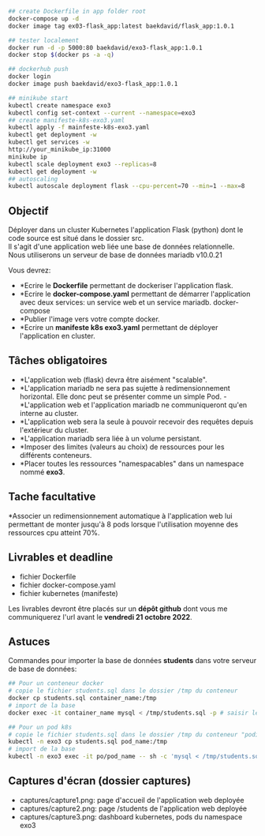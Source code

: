 ```bash
## create Dockerfile in app folder root
docker-compose up -d 
docker image tag ex03-flask_app:latest baekdavid/flask_app:1.0.1

## tester localement
docker run -d -p 5000:80 baekdavid/exo3-flask_app:1.0.1
docker stop $(docker ps -a -q)

## dockerhub push
docker login
docker image push baekdavid/exo3-flask_app:1.0.1

## minikube start
kubectl create namespace exo3
kubectl config set-context --current --namespace=exo3
## create manifeste-k8s-exo3.yaml
kubectl apply -f mainfeste-k8s-exo3.yaml
kubectl get deployment -w
kubectl get services -w
http://your_minikube_ip:31000
minikube ip
kubectl scale deployment exo3 --replicas=8
kubectl get deployment -w
## autoscaling
kubectl autoscale deployment flask --cpu-percent=70 --min=1 --max=8
```

## Objectif
Déployer dans un cluster Kubernetes l'application Flask (python) dont le code source est situé dans le dossier src.  
Il s'agit d'une application web liée une base de données relationnelle.  
Nous utiliserons un serveur de base de données mariadb v10.0.21  

Vous devrez:
- *Ecrire le **Dockerfile** permettant de dockeriser l'application flask.
- *Ecrire le **docker-compose.yaml** permettant de démarrer l'application avec deux services: un service web et un service mariadb.
docker-compose 
- *Publier l'image vers votre compte docker.
- *Ecrire un **manifeste k8s exo3.yaml** permettant de déployer l'application en cluster.

## Tâches obligatoires
- *L'application web (flask) devra être aisément "scalable".
- *L'application mariadb ne sera pas sujette à redimensionnement horizontal. Elle donc peut se présenter comme un simple Pod.
-*L'application web et l'application mariadb ne communiqueront qu'en interne au cluster.
- *L'application web sera la seule à pouvoir recevoir des requêtes depuis l'extérieur du cluster.
- *L'application mariadb sera liée à un volume persistant.
- *Imposer des limites (valeurs au choix) de ressources pour les différents conteneurs.
- *Placer toutes les ressources "namespacables" dans un namespace nommé **exo3**.

## Tache facultative
*Associer un redimensionnement automatique à l'application web lui permettant de monter jusqu'à 8 pods lorsque l'utilisation moyenne des ressources cpu atteint 70%.

## Livrables et deadline
- fichier Dockerfile
- fichier docker-compose.yaml
- fichier kubernetes (manifeste)

Les livrables devront être placés sur un **dépôt github** dont vous me communiquerez l'url
avant le **vendredi 21 octobre 2022**.

## Astuces
Commandes pour importer la base de données **students** dans votre serveur de base de données:
```bash
## Pour un conteneur docker
# copie le fichier students.sql dans le dossier /tmp du conteneur
docker cp students.sql container_name:/tmp 
# import de la base
docker exec -it container_name mysql < /tmp/students.sql -p # saisir le mot de passe root (juve)

## Pour un pod k8s
# copie le fichier students.sql dans le dossier /tmp du conteneur "podifié"
kubectl -n exo3 cp students.sql pod_name:/tmp
# import de la base
kubectl -n exo3 exec -it po/pod_name -- sh -c 'mysql < /tmp/students.sql -p' # # saisir le mot de passe root (juve)
```

## Captures d'écran (dossier captures)
- captures/capture1.png: page d'accueil de l'application web deployée
- captures/capture2.png: page /students de l'application web deployée
- captures/capture3.png: dashboard kubernetes, pods du namespace exo3
